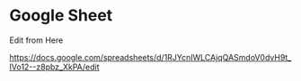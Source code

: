 # Google Sheet

Edit from Here

<https://docs.google.com/spreadsheets/d/1RJYcnIWLCAjqQASmdoV0dvH9t_IVo12--z8pbz_XkPA/edit>
